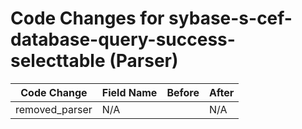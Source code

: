 # Code Changes for sybase-s-cef-database-query-success-selecttable (Parser)

| Code Change | Field Name | Before | After |
|-------------|------------|--------|-------|
| removed_parser | N/A |  | N/A |